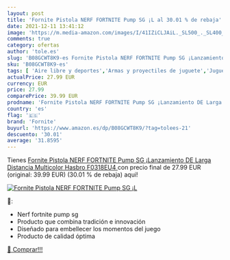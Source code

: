 ```yaml
---
layout: post
title: 'Fornite Pistola NERF FORTNITE Pump SG ¡L al 30.01 % de rebaja'
date: 2021-12-11 13:41:12
image: 'https://m.media-amazon.com/images/I/41IZiCLJAiL._SL500_._SL400_.jpg'
comments: true
category: ofertas
author: 'tole.es'
slug: 'B08GCWT8K9-es Fornite Pistola NERF FORTNITE Pump SG ¡Lanzamiento DE...'
sku: 'B08GCWT8K9-es'
tags: [ 'Aire libre y deportes','Armas y proyectiles de juguete','Juguetes','Juguetes y juegos','fornite','hasbro','nerf', ]
actualPrice: 27.99 EUR
currency: EUR
price: 27.99
comparePrice: 39.99 EUR
prodname: 'Fornite Pistola NERF FORTNITE Pump SG ¡Lanzamiento DE Larga Distancia  Multicolor  Hasbro F0318EU4 '
country: 'es'
flag: '🇪🇸'
brand: 'Fornite'
buyurl: 'https://www.amazon.es/dp/B08GCWT8K9/?tag=tolees-21'
descuento: '30.01'
average: '31.8595'
---
```


Tienes [Fornite Pistola NERF FORTNITE Pump SG ¡Lanzamiento DE Larga Distancia  Multicolor  Hasbro F0318EU4 ](https://www.amazon.es/dp/B08GCWT8K9/?tag=tolees-21) con precio final de  27.99 EUR (original: 39.99 EUR) (30.01 %  de rebaja) aqui!

[![Fornite Pistola NERF FORTNITE Pump SG ¡L](https://m.media-amazon.com/images/I/41IZiCLJAiL._SL500_._SL400_.jpg)](https://www.amazon.es/dp/B08GCWT8K9/?tag=tolees-21)

🔎:

- Nerf fortnite pump sg
- Producto que combina tradición e innovación
- Diseñado para embellecer los momentos del juego
- Producto de calidad óptima

[🛒 Comprar!!!](https://www.amazon.es/dp/B08GCWT8K9/?tag=tolees-21)
